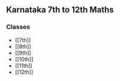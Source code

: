 ## Karnataka 7th to 12th Maths

### Classes
* [[7th]]
* [[8th]]
* [[9th]]
* [[10th]]
* [[11th]]
* [[12th]]
